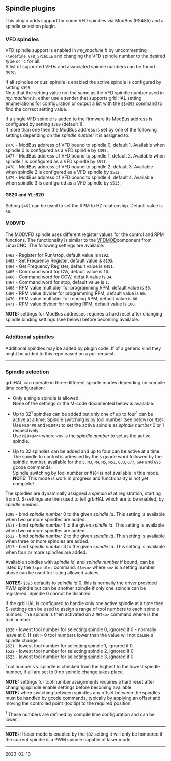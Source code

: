 ## Spindle plugins

This plugin adds support for some VFD spindles via ModBus (RS485) and a spindle selection plugin.

### VFD spindles

VFD spindle support is enabled in _my_machine.h_ by uncommenting `\\#define VFD_SPINDLE` and changing the VFD spindle number to the desired type or `-1` for all.  
A list of supported VFDs and associated spindle numbers can be found [here](./shared.h).

If all spindles or dual spindle is enabled the active spindle is configured by setting `$395`.  
Note that the setting value not the same as the VFD spindle number used in _my_machine.h_, either use a sender that supports grblHAL setting enumerations
 for configuration or output a list with the `$$=395` command to find the correct setting value.

If a single VFD spindle is added to the firmware its ModBus address is configured by setting `$360` \(default 1\).  
If more than one then the ModBus address is set by one of the following settings depending on the _spindle number_ it is assigned to:

`$476` - ModBus address of VFD bound to spindle 0, default 1. Available when spindle 0 is configured as a VFD spindle by `$395`.  
`$477` - ModBus address of VFD bound to spindle 1, default 2. Available when spindle 1 is configured as a VFD spindle by `$511`.  
`$478` - ModBus address of VFD bound to spindle 2, default 3. Available when spindle 2 is configured as a VFD spindle by `$512`.  
`$479` - ModBus address of VFD bound to spindle 4, default 4. Available when spindle 3 is configured as a VFD spindle by `$513`.

#### GS20 and YL-620

Setting `$461` can be used to set the RPM to HZ relationship. Default value is `60`.

#### MODVFD

The MODVFD spindle uses different register values for the control and RPM functions. The functionality is similar to
the [VFDMOD](https://github.com/aekhv/vfdmod)component from LinuxCNC. The following settings are available:

`$462` - Register for Run/stop, default value is `8192`.  
`$463` - Set Frequency Register, default value is `8193`.  
`$464` - Get Frequency Register, default value is `8451`.  
`$465` - Command word for CW, default value is `18`.  
`$466` - Command word for CCW, default value is `34`.  
`$467` - Command word for stop, default value is `1`.  
`$468` - RPM value multiplier for programming RPM, default value is `50`.  
`$469` - RPM value divider for programming RPM, default value is `60`.  
`$470` - RPM value multiplier for reading RPM, default value is `60`.  
`$471` - RPM value divider for reading RPM, default value is `100`.  

__NOTE:__ settings for ModBus addresses requires a hard reset after changing spindle binding settings \(see below\) before becoming available.

___

### Additional spindles

Additional spindles may be added by plugin code. If of a generic kind they might be added to this repo based on a pull request.

---

### Spindle selection

grblHAL can operate in three different spindle modes depending on compile time configuration:

* Only a single spindle is allowed.  
None of the settings or the M-code documented below is available.

* Up to 32<sup>1</sup> spindles can be added but only one of up to four<sup>1</sup> can be active at a time.
Spindle switching is by tool number \(see below\) or `M104`:  
Use `M104P0` and `M104P1` to set the active spindle as _spindle number_ 0 or 1 respectively.  
Use `M104Q<n>` where `<n>` is the _spindle number_ to set as the active spindle.

* Up to 32 spindles can be added and up to four can be active at a time.  
The spindle to control is adressed by the `$` gcode word followed by the spindle number,
available for the `S`, `M3`, `M4`, `M5`, `M51`, `G33`, `G77`, `G94` and `G95` gcode commands.  
Spindle switching by tool number or `M104` is not available in this mode.  
__NOTE:__ This mode is work in progress and functionality is not yet complete!

The spindles are dynamically assigned a _spindle id_ at registration, starting from 0. $-settings are then used to tell grblHAL which are to be enabled,
by _spindle number_.

`$395` - bind _spindle number_ 0 to the given _spindle id_. This setting is available when two or more spindles are added.  
`$511` - bind _spindle number_ 1 to the given _spindle id_. This setting is available when two or more spindles are added.  
`$512` - bind _spindle number_ 2 to the given _spindle id_. This setting is available when three or more spindles are added.  
`$513` - bind _spindle number_ 3 to the given _spindle id_. This setting is available when four or more spindles are added.  

Available spindles with _spindle id_, and _spindle number_ if bound, can be listed by the `$spindles` command. `$$=<n>` where `<n>` is a setting number above can be used for listing allowed values.

__NOTES:__ `$395` defaults to _spindle id_ 0, this is normally the driver provided PWM spindle but can be another spindle if only one spindle can be registered. Spindle 0 cannot be disabled.

If the grblHAL is configured to handle only one active spindle at a time then $-settings can be used to assign a range of tool numbers to
each spindle number. The spindle is then activated on a `M6T<n>` command where <n> is the tool number.

`$520` - lowest tool number for selecting spindle 0, ignored if 0 - normally leave at 0. If set > 0 tool numbers lower than the value will not cause a spindle change.  
`$521` - lowest tool number for selecting spindle 1, ignored if 0.  
`$522` - lowest tool number for selecting spindle 2, ignored if 0.  
`$523` - lowest tool number for selecting spindle 3, ignored if 0.

Tool number vs. spindle is checked from the highest to the lowest spindle number, if all are set to 0 no spindle change takes place.

__NOTE:__ settings for tool number assignments requires a hard reset after changing spindle enable settings before becoming available.  
__NOTE:__ when switching between spindles any offset between the spindles must be handled by gcode commands, typically by applying an offset and moving
the controlled point \(tooltip\) to the required position.

<sup>1</sup> These numbers are defined by compile time configuration and can be lower.

---

__NOTE:__ if laser mode is enabled by the `$32` setting it will only be honoured if the current spindle is a PWM spindle capable of laser mode.  

---
2023-02-13

